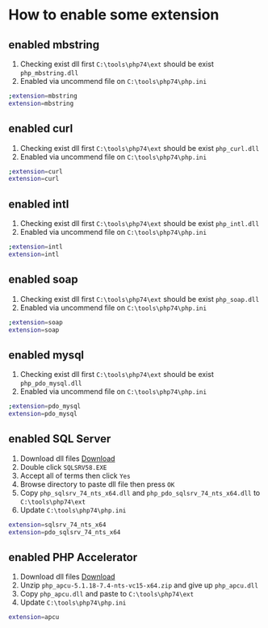 # How to enable some extension

## enabled mbstring

1. Checking exist dll first `C:\tools\php74\ext` should be exist `php_mbstring.dll`
2. Enabled via uncommend file on `C:\tools\php74\php.ini`

```bash
;extension=mbstring
extension=mbstring
```

## enabled curl

1. Checking exist dll first `C:\tools\php74\ext` should be exist `php_curl.dll`
2. Enabled via uncommend file on `C:\tools\php74\php.ini`

```bash
;extension=curl
extension=curl
```

## enabled intl

1. Checking exist dll first `C:\tools\php74\ext` should be exist `php_intl.dll`
2. Enabled via uncommend file on `C:\tools\php74\php.ini`

```bash
;extension=intl
extension=intl
```

## enabled soap

1. Checking exist dll first `C:\tools\php74\ext` should be exist `php_soap.dll`
2. Enabled via uncommend file on `C:\tools\php74\php.ini`

```bash
;extension=soap
extension=soap
```

## enabled mysql

1. Checking exist dll first `C:\tools\php74\ext` should be exist `php_pdo_mysql.dll`
2. Enabled via uncommend file on `C:\tools\php74\php.ini`

```bash
;extension=pdo_mysql
extension=pdo_mysql
```

## enabled SQL Server

1. Download dll files <a href="https://go.microsoft.com/fwlink/?linkid=2120362">Download</a>
2. Double click `SQLSRV58.EXE`
3. Accept all of terms then click `Yes`
4. Browse directory to paste dll file then press `OK`
5. Copy `php_sqlsrv_74_nts_x64.dll` and `php_pdo_sqlsrv_74_nts_x64.dll` to `C:\tools\php74\ext`
6. Update `C:\tools\php74\php.ini`

```bash
extension=sqlsrv_74_nts_x64
extension=pdo_sqlsrv_74_nts_x64
```

## enabled PHP Accelerator

1. Download dll files <a href="https://windows.php.net/downloads/pecl/releases/apcu/5.1.18/php_apcu-5.1.18-7.4-nts-vc15-x64.zip">Download</a>
2. Unzip `php_apcu-5.1.18-7.4-nts-vc15-x64.zip` and give up `php_apcu.dll`
3. Copy `php_apcu.dll` and paste to `C:\tools\php74\ext`
4. Update `C:\tools\php74\php.ini` 

```bash
extension=apcu
```
